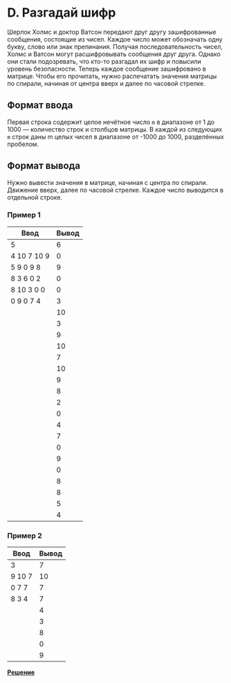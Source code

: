 # D. Разгадай шифр

Шерлок Холмс и доктор Ватсон передают друг другу зашифрованные сообщения, состоящие из чисел. Каждое число может обозначать одну букву, слово или знак препинания. Получая последовательность чисел, Холмс и Ватсон могут расшифровывать сообщения друг друга. Однако они стали подозревать, что кто-то разгадал их шифр и повысили уровень безопасности. Теперь каждое сообщение зашифровано в матрице. Чтобы его прочитать, нужно распечатать значения матрицы по спирали, начиная от центра вверх и далее по часовой стрелке.

## Формат ввода

Первая строка содержит целое нечётное число `m` в диапазоне от 1 до 1000 — количество строк и столбцов матрицы.
В каждой из следующих `m` строк даны m целых чисел в диапазоне от -1000 до 1000, разделённых пробелом.

## Формат вывода

Нужно вывести значения в матрице, начиная с центра по спирали. Движение вверх, далее по часовой стрелке. Каждое число выводится в отдельной строке.

### Пример 1

| Ввод | Вывод |
|---|---|
| 5 | 6 |
| 4 10 7 10 9 | 0 |
| 5 9 0 9 8 | 9 |
| 8 3 6 0 2 | 0 |
| 8 10 3 0 0 | 0 |
| 0 9 0 7 4 | 3 |
|   | 10 |
|   | 3 |
|   | 9 |
|   | 10 |
|   | 7 |
|   | 10 |
|   | 9 |
|   | 8 |
|   | 2 |
|   | 0 |
|   | 4 |
|   | 7 |
|   | 0 |
|   | 9 |
|   | 0 |
|   | 8 |
|   | 8 |
|   | 5 |
|   | 4 |

### Пример 2

| Ввод | Вывод |
|---|---|
| 3 | 7 |
| 9 10 7| 10 | 
| 0 7 7 | 7 |
| 8 3 4 | 7 |
|   | 4 |
|   | 3 |
|   | 8 |
|   | 0 |
|   | 9 |

[**Решение**](https://github.com/mxmaslin/yandex_practicum/blob/master/algorithms/test_tasks/spiral_in_matrix/spiral_in_matrix.py)
